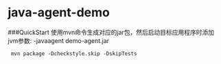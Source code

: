 # java-agent-demo

###QuickStart
使用mvn命令生成对应的jar包，然后启动目标应用程序时添加jvm参数: -javaagent demo-agent.jar
```shell
 mvn package -Dcheckstyle.skip -DskipTests
```
